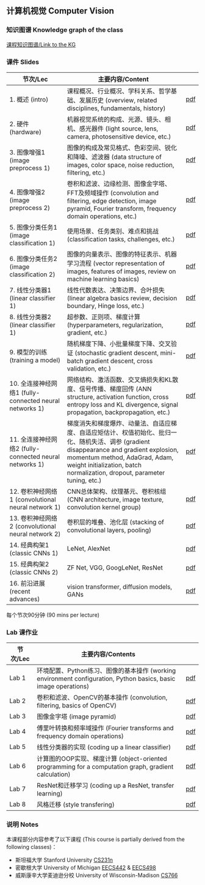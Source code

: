 ## 计算机视觉 Computer Vision

### 知识图谱 Knowledge graph of the class

[课程知识图谱/Link to the KG](https://yeshan-geo.github.io/kg/cv/viz.html)

### 课件 Slides

|节次/Lec|主要内容/Content||
|---|---|---|
|1. 概述 (intro)|课程概况、行业概况、学科关系、哲学基础、发展历史 (overview, related disciplines, fundamentals, history)|[pdf](https://yeshan-geo.github.io/documents/cv/2024/L1-Introduction.pdf)|
|2. 硬件 (hardware)|机器视觉系统的构成、光源、镜头、相机、感光器件 (light source, lens, camera, photosensitive device, etc.)|[pdf](https://yeshan-geo.github.io/documents/cv/2024/L2-Sensors.pdf)|
|3. 图像增强1 (image preprocess 1)|图像的构成及常见格式、色彩空间、锐化和降噪、滤波器 (data structure of images, color space, noise reduction, filtering, etc.)|[pdf](https://yeshan-geo.github.io/documents/cv/2024/L3-Filtering_and_edge_detection1.pdf)|
|4. 图像增强2 (image preprocess 2)|卷积和滤波、边缘检测、图像金字塔、FFT及频域操作 (convolution and filtering, edge detection, image pyramid, Fourier transform, frequency domain operations, etc.)|[pdf](https://yeshan-geo.github.io/documents/cv/2024/L4-Filtering_and_edge_detection2.pdf)|
|5. 图像分类任务1 (image classification 1)|使用场景、任务类别、难点和挑战 (classification tasks, challenges, etc.)|[pdf](https://yeshan-geo.github.io/documents/cv/2024/L5-Image_classification1.pdf)|
|6. 图像分类任务2 (image classification 2)|图像的向量表示、图像的特征表示、机器学习流程 (vector representation of images, features of images, review on machine learning basics)|[pdf](https://yeshan-geo.github.io/documents/cv/2024/L6-Image_classification2.pdf)|
|7. 线性分类器1 (linear classifier 1)|线性代数表达、决策边界、合叶损失 (linear algebra basics review, decision boundary, Hinge loss, etc.)|[pdf](https://yeshan-geo.github.io/documents/cv/2024/L7-Linear_classifier1.pdf)|
|8. 线性分类器2 (linear classifier 1)|超参数、正则项、梯度计算 (hyperparameters, regularization, gradient, etc.)|[pdf](https://yeshan-geo.github.io/documents/cv/2024/L8-Linear_classifier2.pdf)|
|9. 模型的训练 (training a model)|随机梯度下降、小批量梯度下降、交叉验证 (stochastic gradient descent, mini-batch gradient descent, cross validation, etc.)|[pdf](https://yeshan-geo.github.io/documents/cv/2024/L9-Linear_classifier3.pdf)|
|10. 全连接神经网络1 (fully-connected neural networks 1)|网络结构、激活函数、交叉熵损失和KL散度、信号传播、梯度回传 (ANN structure, activation function, cross entropy loss and KL divergence, signal propagation, backpropagation, etc.)|[pdf](https://yeshan-geo.github.io/documents/cv/2024/L10-FC_networks1.pdf)|
|11. 全连接神经网络2 (fully-connected neural networks 1)|梯度消失和梯度爆炸、动量法、自适应梯度、自适应矩估计、权值初始化、批归一化、随机失活、调参 (gradient disappearance and gradient explosion, momentum method, AdaGrad, Adam, weight initialization, batch normalization, dropout, parameter tuning, etc.)|[pdf](https://yeshan-geo.github.io/documents/cv/2024/L11-FC_networks2.pdf)|
|12. 卷积神经网络1 (convolutional neural network 1)|CNN总体架构、纹理基元、卷积核组 (CNN architecture, image texture, convolution kernel group)|[pdf](https://yeshan-geo.github.io/documents/cv/2024/L12-CNN1.pdf)|
|13. 卷积神经网络2 (convolutional neural network 2)|卷积层的堆叠、池化层 (stacking of convolutional layers, pooling)|[pdf](https://yeshan-geo.github.io/documents/cv/2024/L13-CNN2.pdf)|
|14. 经典构架1 (classic CNNs 1)|LeNet, AlexNet|[pdf](https://yeshan-geo.github.io/documents/cv/2024/L14-CNN_architecture1.pdf)|
|15. 经典构架2 (classic CNNs 2)|ZF Net, VGG, GoogLeNet, ResNet|[pdf](https://yeshan-geo.github.io/documents/cv/2024/L15-CNN_architecture2.pdf)|
|16. 前沿进展 (recent advances)|vision transformer, diffusion models, GANs|[pdf](https://yeshan-geo.github.io/documents/cv/2024/L16-Latest.pdf)|

每个节次90分钟 (90 mins per lecture)

### Lab 课作业

|节次/Lec|主要内容/Contents||
|---|---|---|
|Lab 1|环境配置、Python练习、图像的基本操作 (working environment configuration, Python basics, basic image operations)|[pdf](https://yeshan-geo.github.io/documents/cv/2024/Lab1.pdf)|
|Lab 2|卷积和滤波、OpenCV的基本操作 (convolution, filtering, basics of OpenCV)|[pdf](https://yeshan-geo.github.io/documents/cv/2024/Lab2.pdf)|
|Lab 3|图像金字塔 (image pyramid)|[pdf](https://yeshan-geo.github.io/documents/cv/2024/Lab3.pdf)|
|Lab 4|傅里叶转换和频率域操作 (Fourier transforms and frequency domain operations)|[pdf](https://yeshan-geo.github.io/documents/cv/2024/Lab4.pdf)|
|Lab 5|线性分类器的实现 (coding up a linear classifier)|[pdf](https://yeshan-geo.github.io/documents/cv/2024/Lab5.pdf)|
|Lab 6|计算图的OOP实现、梯度计算 (object-oriented programming for a computation graph, gradient calculation)|[pdf](https://yeshan-geo.github.io/documents/cv/2024/Lab6.pdf)|
|Lab 7|ResNet和迁移学习 (coding up a ResNet, transfer learning)|[pdf](https://yeshan-geo.github.io/documents/cv/2024/Lab7.pdf)|
|Lab 8|风格迁移 (style transfering)|[pdf](https://yeshan-geo.github.io/documents/cv/2024/Lab8.pdf)|

### 说明 Notes
本课程部分内容参考了以下课程 (This course is partially derived from the following classes)：
- 斯坦福大学 Stanford University [CS231n](https://cs231n.stanford.edu/)
- 密歇根大学 University of Michigan [EECS442](https://web.eecs.umich.edu/~fouhey/teaching/EECS442_W23/index.html) & [EECS498](https://web.eecs.umich.edu/~justincj/teaching/eecs498/FA2020/)
- 威斯康辛大学麦迪逊分校 University of Wisconsin-Madison [CS766](https://pages.cs.wisc.edu/~mohitg/courses/CS766/)
